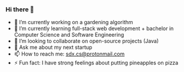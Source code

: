 ### Hi there 👋

- 🔭 I’m currently working on a gardening algorithm
- 🌱 I’m currently learning full-stack web development + bachelor in Computer Science and Software Engineering
- 👯 I’m looking to collaborate on open-source projects (Java)
- 💬 Ask me about my next startup
- 📫 How to reach me: sdx.cs@protonmail.com
- ⚡ Fun fact: I have strong feelings about putting pineapples on pizza
